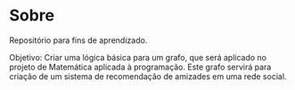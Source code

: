 # Sobre
Repositório para fins de aprendizado.

Objetivo: Criar uma lógica básica para um grafo, que será aplicado no projeto de Matemática aplicada à programação. Este grafo servirá para criação de um sistema de recomendação de amizades em uma rede social.




